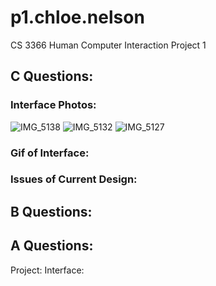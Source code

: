 # p1.chloe.nelson
CS 3366 Human Computer Interaction Project 1


## C Questions:
### Interface Photos:
![IMG_5138](https://user-images.githubusercontent.com/114605562/192924281-831dd53d-87f9-4810-a54b-a994a5d37f64.jpg)
![IMG_5132](https://user-images.githubusercontent.com/114605562/192924295-69446ef2-2a07-4052-83d9-e3fba9edf26d.JPG)
![IMG_5127](https://user-images.githubusercontent.com/114605562/192924302-189325b4-1c39-4d48-8a1f-e020ac3e5f96.jpg)

### Gif of Interface:

### Issues of Current Design:


## B Questions:


## A Questions:

Project:
Interface:

